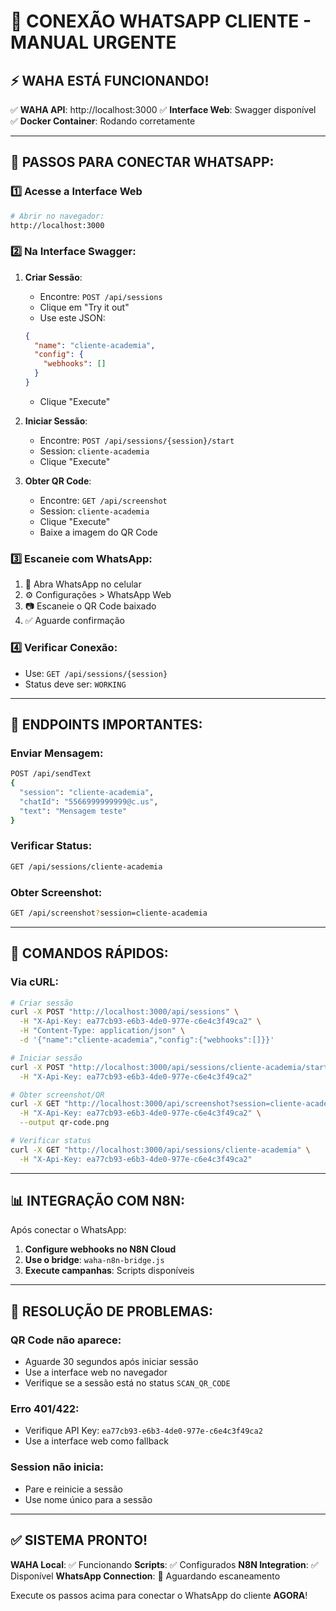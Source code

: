 # 🚀 CONEXÃO WHATSAPP CLIENTE - MANUAL URGENTE

## ⚡ WAHA ESTÁ FUNCIONANDO!

✅ **WAHA API**: http://localhost:3000
✅ **Interface Web**: Swagger disponível
✅ **Docker Container**: Rodando corretamente

---

## 📱 PASSOS PARA CONECTAR WHATSAPP:

### 1️⃣ Acesse a Interface Web
```bash
# Abrir no navegador:
http://localhost:3000
```

### 2️⃣ Na Interface Swagger:

1. **Criar Sessão**:
   - Encontre: `POST /api/sessions`
   - Clique em "Try it out"
   - Use este JSON:
   ```json
   {
     "name": "cliente-academia",
     "config": {
       "webhooks": []
     }
   }
   ```
   - Clique "Execute"

2. **Iniciar Sessão**:
   - Encontre: `POST /api/sessions/{session}/start`
   - Session: `cliente-academia`
   - Clique "Execute"

3. **Obter QR Code**:
   - Encontre: `GET /api/screenshot`
   - Session: `cliente-academia`
   - Clique "Execute"
   - Baixe a imagem do QR Code

### 3️⃣ Escaneie com WhatsApp:
1. 📱 Abra WhatsApp no celular
2. ⚙️ Configurações > WhatsApp Web
3. 📷 Escaneie o QR Code baixado
4. ✅ Aguarde confirmação

### 4️⃣ Verificar Conexão:
- Use: `GET /api/sessions/{session}`
- Status deve ser: `WORKING`

---

## 🎯 ENDPOINTS IMPORTANTES:

### Enviar Mensagem:
```bash
POST /api/sendText
{
  "session": "cliente-academia",
  "chatId": "5566999999999@c.us",
  "text": "Mensagem teste"
}
```

### Verificar Status:
```bash
GET /api/sessions/cliente-academia
```

### Obter Screenshot:
```bash
GET /api/screenshot?session=cliente-academia
```

---

## 🔧 COMANDOS RÁPIDOS:

### Via cURL:
```bash
# Criar sessão
curl -X POST "http://localhost:3000/api/sessions" \
  -H "X-Api-Key: ea77cb93-e6b3-4de0-977e-c6e4c3f49ca2" \
  -H "Content-Type: application/json" \
  -d '{"name":"cliente-academia","config":{"webhooks":[]}}'

# Iniciar sessão
curl -X POST "http://localhost:3000/api/sessions/cliente-academia/start" \
  -H "X-Api-Key: ea77cb93-e6b3-4de0-977e-c6e4c3f49ca2"

# Obter screenshot/QR
curl -X GET "http://localhost:3000/api/screenshot?session=cliente-academia" \
  -H "X-Api-Key: ea77cb93-e6b3-4de0-977e-c6e4c3f49ca2" \
  --output qr-code.png

# Verificar status
curl -X GET "http://localhost:3000/api/sessions/cliente-academia" \
  -H "X-Api-Key: ea77cb93-e6b3-4de0-977e-c6e4c3f49ca2"
```

---

## 📊 INTEGRAÇÃO COM N8N:

Após conectar o WhatsApp:

1. **Configure webhooks no N8N Cloud**
2. **Use o bridge**: `waha-n8n-bridge.js`
3. **Execute campanhas**: Scripts disponíveis

---

## 🚨 RESOLUÇÃO DE PROBLEMAS:

### QR Code não aparece:
- Aguarde 30 segundos após iniciar sessão
- Use a interface web no navegador
- Verifique se a sessão está no status `SCAN_QR_CODE`

### Erro 401/422:
- Verifique API Key: `ea77cb93-e6b3-4de0-977e-c6e4c3f49ca2`
- Use a interface web como fallback

### Session não inicia:
- Pare e reinicie a sessão
- Use nome único para a sessão

---

## ✅ SISTEMA PRONTO!

**WAHA Local**: ✅ Funcionando
**Scripts**: ✅ Configurados
**N8N Integration**: ✅ Disponível
**WhatsApp Connection**: 🔄 Aguardando escaneamento

Execute os passos acima para conectar o WhatsApp do cliente **AGORA**!